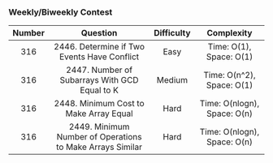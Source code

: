 ### Weekly/Biweekly Contest

| Number | Question | Difficulty | Complexity |
| :---: | :---: | :---: | :---: |
| 316 | 2446. Determine if Two Events Have Conflict | Easy | Time: O(1), Space: O(1) |
| 316 | 2447. Number of Subarrays With GCD Equal to K | Medium | Time: O(n^2), Space: O(1) |
| 316 | 2448. Minimum Cost to Make Array Equal | Hard | Time: O(nlogn), Space: O(n) |
| 316 | 2449. Minimum Number of Operations to Make Arrays Similar | Hard | Time: O(nlogn), Space: O(n) |